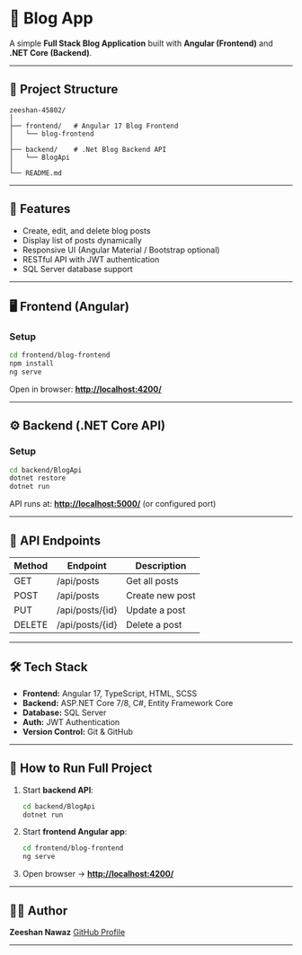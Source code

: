 # 📝 Blog App

A simple **Full Stack Blog Application** built with **Angular (Frontend)** and **.NET Core (Backend)**.

---

## 📂 Project Structure

```
zeeshan-45802/
│
├── frontend/   # Angular 17 Blog Frontend
│   └── blog-frontend
│
├── backend/    # .Net Blog Backend API
│   └── BlogApi
│
└── README.md
```

---

## 🚀 Features

* Create, edit, and delete blog posts
* Display list of posts dynamically
* Responsive UI (Angular Material / Bootstrap optional)
* RESTful API with JWT authentication
* SQL Server database support

---

## 🖥️ Frontend (Angular)

### Setup

```bash
cd frontend/blog-frontend
npm install
ng serve
```

Open in browser: **[http://localhost:4200/](http://localhost:4200/)**

---

## ⚙️ Backend (.NET Core API)

### Setup

```bash
cd backend/BlogApi
dotnet restore
dotnet run
```

API runs at: **[http://localhost:5000/](http://localhost:5000/)** (or configured port)

---

## 🔗 API Endpoints

| Method | Endpoint        | Description     |
| ------ | --------------- | --------------- |
| GET    | /api/posts      | Get all posts   |
| POST   | /api/posts      | Create new post |
| PUT    | /api/posts/{id} | Update a post   |
| DELETE | /api/posts/{id} | Delete a post   |

---

## 🛠️ Tech Stack

* **Frontend:** Angular 17, TypeScript, HTML, SCSS
* **Backend:** ASP.NET Core 7/8, C#, Entity Framework Core
* **Database:** SQL Server
* **Auth:** JWT Authentication
* **Version Control:** Git & GitHub

---

## 📌 How to Run Full Project

1. Start **backend API**:

   ```bash
   cd backend/BlogApi
   dotnet run
   ```

2. Start **frontend Angular app**:

   ```bash
   cd frontend/blog-frontend
   ng serve
   ```

3. Open browser → **[http://localhost:4200/](http://localhost:4200/)**

---

## 👨‍💻 Author

**Zeeshan Nawaz**
[GitHub Profile](https://github.com/Zeeshan732)

---
